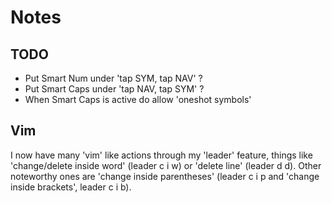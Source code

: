 # Notes

## TODO

- Put Smart Num under 'tap SYM, tap NAV' ?
- Put Smart Caps under 'tap NAV, tap SYM' ?
- When Smart Caps is active do allow 'oneshot symbols'

## Vim

I now have many 'vim' like actions through my 'leader' feature, things like 'change/delete inside word' (leader c i w) or 'delete line' (leader d d). Other noteworthy ones are 'change inside parentheses' (leader c i p and 'change inside brackets', leader c i b).